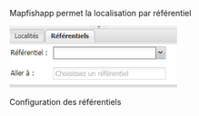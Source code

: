 Mapfishapp permet la localisation par référentiel

![](/assets/referentiel.PNG)

Configuration des référentiels



